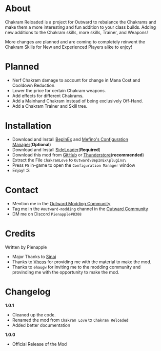 # About
Chakram Reloaded is a project for Outward to rebalance the Chakrams and make them a more interesting and fun addition to your class builds. Adding new additions to the Chakram skills, more skills, Trainer, and Weapons!

More changes are planned and are coming to completely reinvent the Chakram Skills for New and Experienced Players alike to enjoy!

# Planned
- Nerf Chakram damage to account for change in Mana Cost and Cooldown Reduction.
- Lower the price for certain Chakram weapons.
- Add effects for different Chakrams.
- Add a Mainhand Chakram instead of being exclusively Off-Hand.
- Add a Chakram Trainer and Skill tree.

# Installation
- Download and Install [BepInEx](https://github.com/BepInEx/BepInEx/releases/latest/) and [Mefino's Configuration Manager](https://github.com/Mefino/BepInEx.ConfigurationManager/releases/latest)(**Optional**)
- Download and Install [SideLoader](https://github.com/sinai-dev/Outward-SideLoader/releases/latest)(**Required**)
- Download this mod from [GitHub](https://github.com/Pienapples/ChakramLove/releases) or [Thunderstore](https://outward.thunderstore.io/package/Pienapples/Chakram_Love/)(**recommended**)
- Extract the File `ChakramLove` to `Outward\BepInEx\plugins\`
- Press `F5` in-game to open the `Configuration Manager` window
- Enjoy! :3

# Contact
- Mention me in the [Outward Modding Community](https://discord.gg/zKyfGmy7TR)
- Tag me in the `#outward-modding` channel in the [Outward Community](https://discord.com/invite/outward)
- DM me on Discord `Pienapple#8308`

# Credits
Written by Pienapple

- Major Thanks to [Sinai](https://github.com/sinai-dev)
- Thanks to [Vheos](https://github.com/Vheos777) for providing me with the material to make the mod.
- Thanks to `ehaugw` for inviting me to the modding community and provinding me with the opportunity to make the mod.

# Changelog
**1.0.1** 
- Cleaned up the code.
- Renamed the mod from `Chakram Love` to `Chakram Reloaded`
- Added better documentation

**1.0.0** 
- Official Release of the Mod
